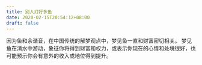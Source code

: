 ```yaml
---
title: 别人打好多鱼
date: 2020-02-15T20:54:12+08:00
draft: false
---
```


因为鱼和余谐音，在中国传统的解梦观点中，梦见鱼一直和财富密切相关。
梦见鱼在清水中游动，象征你将得到财富和权力，或表示你现在的心情和处境很好，也可能预示你会有意外的收入或地位得到提升。
